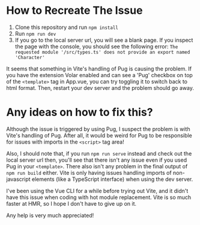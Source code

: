 # How to Recreate The Issue

1. Clone this repository and run `npm install`
2. Run `npm run dev`
3. If you go to the local server url, you will see a blank page. If you
   inspect the page with the console, you should see the following error:
   `The requested module '/src/types.ts' does not provide an export named 'Character'`

It seems that something in Vite's handling of Pug is causing the problem.
If you have the extension Volar enabled and can see a 'Pug' checkbox on top
of the `<template>` tag in App.vue, you can try toggling it to switch back
to html format. Then, restart your dev server and the problem should go away.

# Any ideas on how to fix this?

Although the issue is triggered by using Pug, I suspect the problem is with
Vite's handling of Pug. After all, it would be weird for Pug to be responsible
for issues with imports in the `<script>` tag area!

Also, I should note that, if you run `npm run serve` instead and check out
the local server url then, you'll see that there isn't any issue even if you used
Pug in your `<template>`. There also isn't any problem in the final output of
`npm run build` either. Vite is only having issues handling imports of
non-javascript elements (like a TypeScript interface) when using the dev server.

I've been using the Vue CLI for a while before trying out Vite, and it didn't have
this issue when coding with hot module replacement. Vite is so much faster at HMR,
so I hope I don't have to give up on it.

Any help is very much appreciated!
